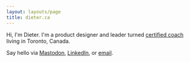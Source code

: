 ```yaml
---
layout: layouts/page
title: dieter.ca
---
```


Hi, I'm Dieter. I'm a product designer and leader turned [certified coach](https://dieterlimeback.com/) living in Toronto, Canada.

Say hello via [Mastodon](https://mastodon.cloud/@dlimeb), [LinkedIn](https://www.linkedin.com/in/dlimeb/), or [email](mailto:dlimeb@pm.me).
